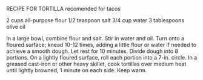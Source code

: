 RECIPE FOR TORTILLA
recomended for tacos

2 cups all-purpose flour
1/2 teaspoon salt
3/4 cup water
3 tablespoons olive oil


In a large bowl, combine flour and salt. 
Stir in water and oil.
Turn onto a floured surface; knead 10-12 times, adding a little flour or water if needed to achieve a smooth dough.
Let rest for 10 minutes.
Divide dough into 8 portions. 
On a lightly floured surface, roll each portion into a 7-in. circle.
In a greased cast-iron or other heavy skillet, cook tortillas over medium heat until lightly browned, 1 minute on each side. 
Keep warm.
